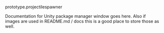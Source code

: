 prototype.projectilespawner

Documentation for Unity package manager window goes here.
Also if images are used in README.md / docs this is a good place to store those as well.

